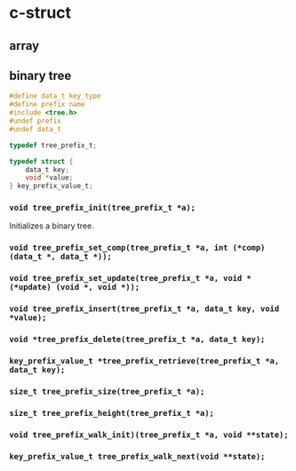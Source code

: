 # c-struct

## array

## binary tree

```c
#define data_t key_type
#define prefix name
#include <tree.h>
#undef prefix
#undef data_t
```

```c
typedef tree_prefix_t;

typedef struct {
	data_t key;
	void *value;
} key_prefix_value_t;
```

### `void tree_prefix_init(tree_prefix_t *a);`

Initializes a binary tree.

### `void tree_prefix_set_comp(tree_prefix_t *a, int (*comp) (data_t *, data_t *));`

### `void tree_prefix_set_update(tree_prefix_t *a, void *(*update) (void *, void *));`

### `void tree_prefix_insert(tree_prefix_t *a, data_t key, void *value);`

### `void *tree_prefix_delete(tree_prefix_t *a, data_t key);`

### `key_prefix_value_t *tree_prefix_retrieve(tree_prefix_t *a, data_t key);`

### `size_t tree_prefix_size(tree_prefix_t *a);`

### `size_t tree_prefix_height(tree_prefix_t *a);`

### `void tree_prefix_walk_init)(tree_prefix_t *a, void **state);`

### `key_prefix_value_t tree_prefix_walk_next(void **state);`


